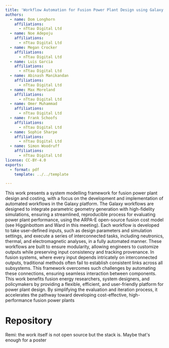 ```yaml
---
title: 'Workflow Automation for Fusion Power Plant Design using Galaxy Workflows'
authors:
  - name: Dom Longhorn
    affiliations:
      - nTtau Digital Ltd
  - name: Noe Adepoju
    affiliations:
      - nTtau Digital Ltd
  - name: Megan Crocker
    affiliations:
      - nTtau Digital Ltd
  - name: Luis Garcia
    affiliations:
      - nTtau Digital Ltd
  - name: Abinash Manikandan
    affiliations:
      - nTtau Digital Ltd
  - name: Max Moreland
    affiliations:
      - nTtau Digital Ltd
  - name: Omer Muhammad
    affiliations:
      - nTtau Digital Ltd
  - name: Frank Schoofs
    affiliations:
      - nTtau Digital Ltd
  - name: Sophie Sharpe
    affiliations:
      - nTtau Digital Ltd
  - name: Simon Woodruff
    affiliations:
      - nTtau Digital Ltd
license: CC-BY-4.0
exports:
  - format: pdf
    template: ../../template

---
```


This work presents a system modelling framework for fusion power plant design and costing, with a focus on the development and implementation of automated workflows in the Galaxy platform. The Galaxy workflows are designed to integrate parametric geometry generation with high-fidelity simulations, ensuring a streamlined, reproducible process for evaluating power plant performance, using the ARPA-E open-source fusion cost model (see Higginbottom and Ward in this meeting). Each workflow is developed to take user-defined inputs, such as design parameters and simulation settings, and execute a series of interconnected tasks, including neutronics, thermal, and electromagnetic analyses, in a fully automated manner. These workflows are built to ensure modularity, allowing engineers to customize outputs while preserving input consistency and tracking provenance. In fusion systems, where every input depends intricately on interconnected outputs, traditional methods often fail to establish consistent links across all subsystems. This framework overcomes such challenges by automating these connections, ensuring seamless interaction between components. This work benefits fusion energy researchers, system designers, and policymakers by providing a flexible, efficient, and user-friendly platform for power plant design. By simplifying the evaluation and iteration process, it accelerates the pathway toward developing cost-effective, high-performance fusion power plants

# Repository
Remi: the work itself is not open source but the stack is. Maybe that's enough for a poster

